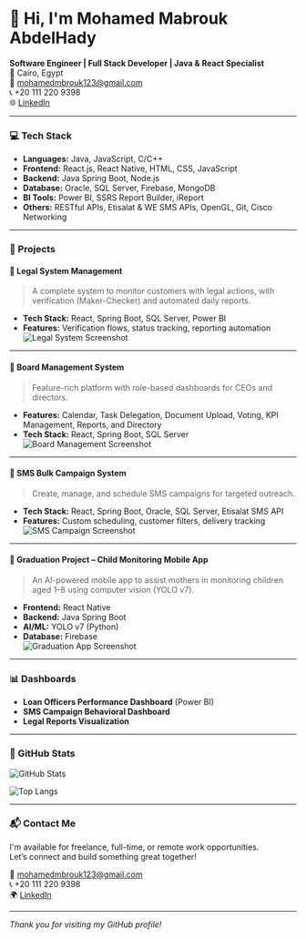 # 👋 Hi, I'm Mohamed Mabrouk AbdelHady

**Software Engineer | Full Stack Developer | Java & React Specialist**  
📍 Cairo, Egypt  
📧 mohamedmbrouk123@gmail.com  
📞 +20 111 220 9398  
🌐 [LinkedIn](https://www.linkedin.com/in/mohamedmbrouk)

---

### 💻 Tech Stack

- **Languages:** Java, JavaScript, C/C++
- **Frontend:** React.js, React Native, HTML, CSS, JavaScript
- **Backend:** Java Spring Boot, Node.js
- **Database:** Oracle, SQL Server, Firebase, MongoDB
- **BI Tools:** Power BI, SSRS Report Builder, iReport
- **Others:** RESTful APIs, Etisalat & WE SMS APIs, OpenGL, Git, Cisco Networking

---

### 🚀 Projects

#### 📌 Legal System Management
> A complete system to monitor customers with legal actions, with verification (Maker-Checker) and automated daily reports.
- **Tech Stack:** React, Spring Boot, SQL Server, Power BI  
- **Features:** Verification flows, status tracking, reporting automation  
![Legal System Screenshot](IMAGE_URL_HERE)

---

#### 📌 Board Management System
> Feature-rich platform with role-based dashboards for CEOs and directors.
- **Features:** Calendar, Task Delegation, Document Upload, Voting, KPI Management, Reports, and Directory
- **Tech Stack:** React, Spring Boot, SQL Server  
![Board Management Screenshot](IMAGE_URL_HERE)

---

#### 📌 SMS Bulk Campaign System
> Create, manage, and schedule SMS campaigns for targeted outreach.
- **Tech Stack:** React, Spring Boot, Oracle, SQL Server, Etisalat SMS API  
- **Features:** Custom scheduling, customer filters, delivery tracking  
![SMS Campaign Screenshot](IMAGE_URL_HERE)

---

#### 📌 Graduation Project – Child Monitoring Mobile App
> An AI-powered mobile app to assist mothers in monitoring children aged 1–8 using computer vision (YOLO v7).
- **Frontend:** React Native  
- **Backend:** Java Spring Boot  
- **AI/ML:** YOLO v7 (Python)  
- **Database:** Firebase  
![Graduation App Screenshot](IMAGE_URL_HERE)

---

### 📊 Dashboards

- **Loan Officers Performance Dashboard** (Power BI)
- **SMS Campaign Behavioral Dashboard**
- **Legal Reports Visualization**

---

### 📂 GitHub Stats

![GitHub Stats](https://github-readme-stats.vercel.app/api?username=mohamedmbrouk&show_icons=true&theme=react)

![Top Langs](https://github-readme-stats.vercel.app/api/top-langs/?username=mohamedmbrouk&layout=compact&theme=react)

---

### 📬 Contact Me

I'm available for freelance, full-time, or remote work opportunities.  
Let’s connect and build something great together!

📧 mohamedmbrouk123@gmail.com  
📞 +20 111 220 9398  
🌍 [LinkedIn](https://www.linkedin.com/in/mohamedmbrouk)

---

*Thank you for visiting my GitHub profile!*
